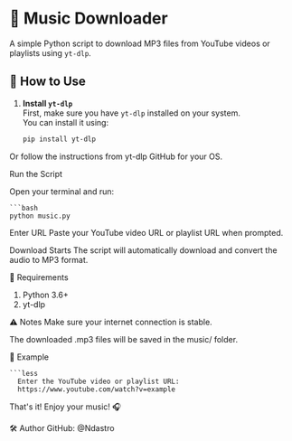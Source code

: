 # 🎵 Music Downloader

A simple Python script to download MP3 files from YouTube videos or playlists using `yt-dlp`.

## 🚀 How to Use

1. **Install `yt-dlp`**  
   First, make sure you have `yt-dlp` installed on your system.  
   You can install it using:

   ```bash
   pip install yt-dlp

Or follow the instructions from yt-dlp GitHub for your OS.

Run the Script

Open your terminal and run:

    ```bash
    python music.py
    
Enter URL
Paste your YouTube video URL or playlist URL when prompted.

Download Starts
The script will automatically download and convert the audio to MP3 format.


📁 Requirements
1. Python 3.6+
2. yt-dlp


⚠️ Notes
Make sure your internet connection is stable.

The downloaded .mp3 files will be saved in the music/ folder.

📌 Example

    ```less
      Enter the YouTube video or playlist URL:
      https://www.youtube.com/watch?v=example
That's it! Enjoy your music! 🎧


🛠 Author
GitHub: @Ndastro

